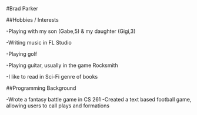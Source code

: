 #Brad Parker


##Hobbies / Interests

-Playing with my son (Gabe,5) & my daughter (Gigi,3)

-Writing music in FL Studio

-Playing golf


-Playing guitar, usually in the game Rocksmith

-I like to read in Sci-Fi genre of books

##Programming Background

-Wrote a fantasy battle game in CS 261
-Created a text based football game, allowing users to call plays and formations


